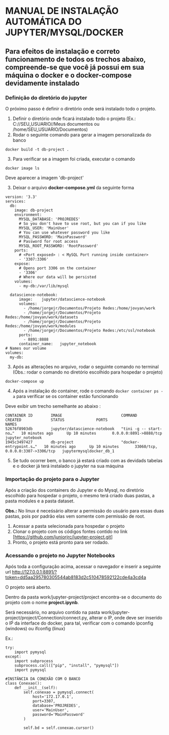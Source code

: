 # MANUAL DE INSTALAÇÃO AUTOMÁTICA DO JUPYTER/MYSQL/DOCKER #

## Para efeitos de instalação e correto funcionamento de todos os trechos abaixo, compreende-se que você já possui em sua máquina o docker e o docker-compose devidamente instalado ##

### Definição do diretório do jupyter ###

O próximo passo é definir o diretório onde será instalado todo o projeto.

1. Definir o diretório onde ficará instalado todo o projeto (Ex.: C://SEU_USUARIO//Meus documentos ou /home/SEU_USUARIO/Documentos)
2. Rodar o seguinte comando para gerar a imagem personalizada do banco
```
docker build -t db-project .
```
3. Para verificar se a imagem foi criada, executar o comando
```
docker image ls
```

Deve aparecer a imagem 'db-project'

3. Deixar o arquivo **docker-compose.yml** da seguinte forma

```
version: '3.3'
services:
  db:
    image: db-project
    environment:
      MYSQL_DATABASE: 'PROJREDES'
      # So you don't have to use root, but you can if you like
      MYSQL_USER: 'MainUser'
      # You can use whatever password you like
      MYSQL_PASSWORD: 'MainPassword'
      # Password for root access
      MYSQL_ROOT_PASSWORD: 'RootPassword'
    ports:
      # <Port exposed> : < MySQL Port running inside container>
      - '3307:3306'
    expose:
      # Opens port 3306 on the container
      - '3306'
      # Where our data will be persisted
    volumes:
      - my-db:/var/lib/mysql

  datascience-notebook:
      image:    jupyter/datascience-notebook
      volumes:
        - /home/jorgejr/Documentos/Projeto Redes:/home/jovyan/work
        - /home/jorgejr/Documentos/Projeto Redes:/home/jovyan/work/datasets
        - /home/jorgejr/Documentos/Projeto Redes:/home/jovyan/work/modules
        - /home/jorgejr/Documentos/Projeto Redes:/etc/ssl/notebook
      ports:
        - 8891:8888
      container_name:   jupyter_notebook
# Names our volume
volumes:
  my-db:
```

3. Após as alterações no arquivo, rodar o seguinte comando no terminal (Obs.: rodar o comando no diretório escolhido para hospedar o projeto)

```docker-compose up```

4. Após a instalação do container, rode o comando ```docker container ps -a``` para verificar se os container estão funcionando

Deve exibir um trecho semelhante ao abaixo :

```
CONTAINER ID        IMAGE                          COMMAND                  CREATED             STATUS              PORTS                               NAMES
52676f8903db        jupyter/datascience-notebook   "tini -g -- start-no…"   10 minutes ago      Up 10 minutes       0.0.0.0:8891->8888/tcp              jupyter_notebook
1945c3497427        db-project                     "docker-entrypoint.s…"   10 minutes ago      Up 10 minutes       33060/tcp, 0.0.0.0:3307->3306/tcp   jupytermysqldocker_db_1
```

5. Se tudo ocorrer bem, o banco já estará criado com as devidads tabelas e o docker já terá instalado o jupyter na sua máquina

### Importação do projeto para o Jupyter ###
Após a criação dos containers do Jupyter e do Mysql, no diretório escolhido para hospedar o projeto, o mesmo terá criado duas pastas, a pasta modules e a pasta dataset.

**Obs.:** No linux é neceśsário alterar a permissão do usuário para essas duas pastas, pois por padrão elas vem somente com permissão de root.

1. Acessar a pasta selecionada para hospedar o projeto
2. Clonar o projeto com os códigos fontes contido no link [https://github.com/juniorjrc/jupyter-project.git]
3. Pronto, o projeto está pronto para ser rodado.

### Acessando o projeto no Jupyter Notebooks ###

Após toda a configuração acima, acessar o navegador e inserir a seguinte url http://127.0.0.1:8891/?token=dd5aa295780305544ab8183d2c510478592122cde4a3cd4a

O projeto será aberto.

Dentro da pasta work/jupyter-project/project encontra-se o documento do projeto com o nome **project.ipynb**.

Será necessário, no arquivo contido na pasta work/jupyter-project/project/Connection/connect.py, alterar o IP, onde deve ser inserido o IP da interface do docker, para tal, verificar com o comando ipconfig (windows) ou ifconfig (linux)

Ex.:

```
try:
    import pymysql
except:
    import subprocess
    subprocess.call(["pip", "install", "pymysql"])
    import pymysql

#INSTÂNCIA DA CONEXÃO COM O BANCO
class Conexao():
    def __init__(self):
        self.conexao = pymysql.connect(
            host='172.17.0.1',
            port=3307,
            database='PROJREDES',
            user='MainUser',
            password='MainPassword'
        )

        self.bd = self.conexao.cursor()
```





